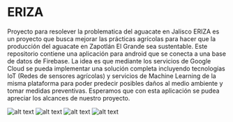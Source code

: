 # ERIZA
 Proyecto para resolever la problematica del aguacate en Jalisco
ERIZA es un proyecto que busca mejorar las prácticas agrícolas para hacer que la producción del aguacate en Zapotlán El Grande sea sustentable. Este repositorio contiene una aplicación para android que se conecta a una base de datos de Firebase. La idea es que mediante los servicios de Google Cloud se pueda implementar una solución completa incluyendo tecnologías IoT (Redes de sensores agrícolas) y servicios de Machine Learning de la misma plataforma para poder predecir posibles daños al medio ambiente y tomar medidas preventivas.
Esperamos que con esta aplicación se pudea apreciar los alcances de nuestro proyecto.


![alt text](https://media.discordapp.net/attachments/611342933341503488/775969622175383582/Screenshot_20201111-002534_ERIZA.jpg?width=231&height=501)
![alt text](https://media.discordapp.net/attachments/611342933341503488/775979051680661514/Screenshot_20201111-010334_ERIZA.jpg?width=231&height=501)
![alt text](https://media.discordapp.net/attachments/611342933341503488/775979126116450324/Screenshot_20201111-010351_ERIZA.jpg?width=231&height=501)
![alt text](https://media.discordapp.net/attachments/611342933341503488/775979256596922398/Screenshot_20201111-010425_ERIZA.jpg?width=231&height=501)
